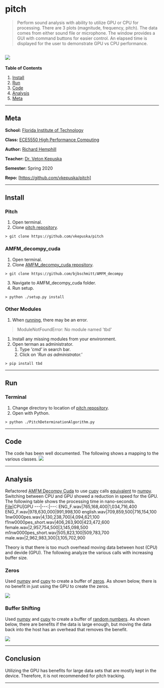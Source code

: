 # pitch
> Perform sound analysis with ability to utilize GPU or CPU for processing. There are 3 plots (magnitude, frequency, pitch).  The data comes from either sound file or microphone.  The window provides a GUI with command buttons for easier control.  An elapsed time is displayed for the user to demonstrate GPU vs CPU performance.

![][gui]
----
**Table of Contents**
<!--ts-->
1. [Install](#Install)
1. [Run](#Run)
1. [Code](#Code)
1. [Analysis](#Analysis)
1. [Meta](#Meta)
<!--te-->

----
## Meta

**School:** [Florida Institute of Technology][fit]

**Class:** [ECE5550 High Performance Computing][class]

**Author:** [Richard Hemphill][author]

**Teacher:** [Dr. Veton Kepuska][teacher]

**Semester:** Spring 2020

**Repo:** [https://github.com/vkepuska/pitch]

----
## Install
### Pitch
1. Open terminal.
1. Clone [pitch repository][pitch-repo].
```
> git clone https://github.com/vkepuska/pitch
```
### AMFM_decompy_cuda
1. Open terminal.
1. Clone [AMFM_decompy_cuda repository][track-cuda-repo].
```
> git clone https://github.com/bjbschmitt/AMFM_decompy
```
3. Navigate to AMFM_decompy_cuda folder.
4. Run setup.
```
> python ./setup.py install
```
### Other Modules
1. When [running](#Run), there may be an error.
> ModuleNotFoundError: No module named 'tbd'
1. Install any missing modules from your environment.
1. Open terman as administrator.
   1. Type *'cmd'* in search bar.
   1. Click on *'Run as administrator.'*
```
> pip install tbd
```
----
## Run
### Terminal
1. Change directory to location of [pitch repository][pitch-repo].
1. Open with Python.
```
> python ./PitchDeterminationAlgorithm.py
```
----
## Code
The code has been well documented.  The following shows a mapping to the various classes.
![][map]

----
## Analysis

Refactored [AMFM Decompy Cuda][track-cuda-repo] to use [cupy][cupy] calls [equivalent][compare] to [numpy][numpy].  Switching between CPU and GPU showed a reduction in speed for the GPU.  The following table shows the processing time in nano-seconds.
[File][ngs-zip]|CPU|GPU
---|---:|---:
ENG_F.wav|765,168,400|1,034,716,400
ENG_F.wav|978,630,000|991,998,100
english.wav|709,859,500|716,154,100
1nw0000pes.wav|4,130,238,700|4,094,621,100
f1nw0000pes_short.wav|406,263,900|423,472,600
female.wav|2,957,754,500|3,145,098,500
m1nw0000pes_short.wav|505,823,100|509,783,700
male.wav|2,962,983,300|3,105,702,900

Theory is that there is too much overhead moving data between host (CPU) and devide (GPU). The following analyze the various calls with increasing buffer size.

### Zeros
Used [numpy][numpy] and [cupy][cupy] to create a buffer of [zeros][cupy-zeros].  As shown below, there is no benefit in just using the GPU to create the zeros.

![][plot-zeros]

### Buffer Shifting
Used [numpy][numpy] and [cupy][cupy] to create a buffer of [random numbers][cupy-random].  As shown below, there are benefits if the data is large enough, but moving the data back into the host has an overhead that removes the benefit.

![][plot-buffShift]

----
## Conclusion
Utilizing the GPU has benefits for large data sets that are mostly kept in the device.  Therefore, it is not recommended for pitch tracking.


----
<!-- Image Reference -->
[fit]: https://www.fit.edu/
[class]: http://my.fit.edu/~vkepuska/web/courses.php#ece5550-files
[author]: (mailto:rhemphill2019@my.fit.edu)
[teacher]: <mailto:vkepuska@fit.edu>
[pitch-repo]: https://github.com/vkepuska/pitch
[track-cuda-repo]: https://github.com/richardhemphill/AMFM_decompy_cuda
[track-repo]: https://github.com/bjbschmitt/AMFM_decompy
[gui]: image/gui.gif
[map]: image/classMap.gif
[plot-zeros]: image/zeros.png
[plot-buffShift]: image/buffer_shift.png
[numpy]: https://docs.scipy.org/doc/numpy/reference/index.html#reference
[cupy]: https://docs-cupy.chainer.org/en/stable/reference/
[compare]: https://docs-cupy.chainer.org/en/stable/reference/comparison.html
[cupy-zeros]: https://docs-cupy.chainer.org/en/stable/reference/generated/cupy.zeros.html#cupy.zeros
[cupy-random]: https://docs-cupy.chainer.org/en/stable/reference/generated/cupy.random.random.html
[ngs-zip]: http://my.fit.edu/~vkepuska/ece5550/Corpora/